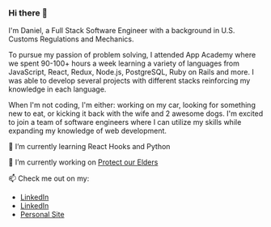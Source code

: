 ### Hi there 👋

I'm Daniel, a Full Stack Software Engineer with a background in U.S. Customs Regulations and Mechanics.  

To pursue my passion of problem solving, I attended App Academy where we spent 90-100+ hours a week learning a variety of languages from JavaScript, React, Redux, Node.js, PostgreSQL, Ruby on Rails and more. I was able to develop several projects with different stacks reinforcing my knowledge in each language.

When I'm not coding, I'm either: working on my car, looking for something new to eat, or kicking it back with the wife and 2 awesome dogs. I'm excited to join a team of software engineers where I can utilize my skills while expanding my knowledge of web development.

🌱 I’m currently learning React Hooks and Python

🔭 I’m currently working on [Protect our Elders](https://protect-our-elders.herokuapp.com/)

📫 Check me out on my:
  * <a href="https://www.linkedin.com/in/iamdanahn/" target="_blank">LinkedIn</a>
  * [LinkedIn](https://www.linkedin.com/in/iamdanahn/)
  * [Personal Site](https://iamdanahn.github.io/)


<!--
**iamdanahn/iamdanahn** is a ✨ _special_ ✨ repository because its `README.md` (this file) appears on your GitHub profile.

Here are some ideas to get you started:

- 🔭 I’m currently working on ...
- 🌱 I’m currently learning ...
- 👯 I’m looking to collaborate on ...
- 🤔 I’m looking for help with ...
- 💬 Ask me about ...
- 📫 How to reach me: ...
- 😄 Pronouns: ...
- ⚡ Fun fact: ...
-->
